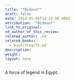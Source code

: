 ```yaml
---
title: "*Bidoun*"
draft: false
date: 2014-05-06T14:24:00.000Z
attribution: "*Bidoun*"
link_to_original:
nd_author_of_this_review:
related_author: .md
related_books:
  - book/stealth.md
description:
weight:
layout: none
---
```

A force of legend in Egypt.

